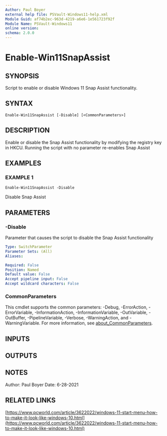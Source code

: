 ```yaml
---
Author: Paul Boyer
external help file: PSVault-Windows11-help.xml
Module Guid: af74b2ec-963d-4219-a6e6-1e561723f92f
Module Name: PSVault-Windows11
online version:
schema: 2.0.0
---
```


# Enable-Win11SnapAssist

## SYNOPSIS
Script to enable or disable Windows 11 Snap Assist functionality.

## SYNTAX

```
Enable-Win11SnapAssist [-Disable] [<CommonParameters>]
```

## DESCRIPTION
Enable or disable the Snap Assist functionality by modifying the registry key in HKCU.
Running the script with no parameter re-enables Snap Assist

## EXAMPLES

### EXAMPLE 1
```
Enable-Win11SnapAssist -Disable
```

Disable Snap Assist

## PARAMETERS

### -Disable
Parameter that causes the script to disable the Snap Assist functionality

```yaml
Type: SwitchParameter
Parameter Sets: (All)
Aliases:

Required: False
Position: Named
Default value: False
Accept pipeline input: False
Accept wildcard characters: False
```

### CommonParameters
This cmdlet supports the common parameters: -Debug, -ErrorAction, -ErrorVariable, -InformationAction, -InformationVariable, -OutVariable, -OutBuffer, -PipelineVariable, -Verbose, -WarningAction, and -WarningVariable. For more information, see [about_CommonParameters](http://go.microsoft.com/fwlink/?LinkID=113216).

## INPUTS

## OUTPUTS

## NOTES
Author: Paul Boyer
Date: 6-28-2021

## RELATED LINKS

[https://www.pcworld.com/article/3622022/windows-11-start-menu-how-to-make-it-look-like-windows-10.html](https://www.pcworld.com/article/3622022/windows-11-start-menu-how-to-make-it-look-like-windows-10.html)

